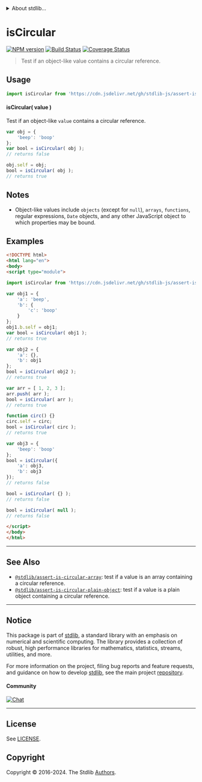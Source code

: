 <!--

@license Apache-2.0

Copyright (c) 2018 The Stdlib Authors.

Licensed under the Apache License, Version 2.0 (the "License");
you may not use this file except in compliance with the License.
You may obtain a copy of the License at

   http://www.apache.org/licenses/LICENSE-2.0

Unless required by applicable law or agreed to in writing, software
distributed under the License is distributed on an "AS IS" BASIS,
WITHOUT WARRANTIES OR CONDITIONS OF ANY KIND, either express or implied.
See the License for the specific language governing permissions and
limitations under the License.

-->


<details>
  <summary>
    About stdlib...
  </summary>
  <p>We believe in a future in which the web is a preferred environment for numerical computation. To help realize this future, we've built stdlib. stdlib is a standard library, with an emphasis on numerical and scientific computation, written in JavaScript (and C) for execution in browsers and in Node.js.</p>
  <p>The library is fully decomposable, being architected in such a way that you can swap out and mix and match APIs and functionality to cater to your exact preferences and use cases.</p>
  <p>When you use stdlib, you can be absolutely certain that you are using the most thorough, rigorous, well-written, studied, documented, tested, measured, and high-quality code out there.</p>
  <p>To join us in bringing numerical computing to the web, get started by checking us out on <a href="https://github.com/stdlib-js/stdlib">GitHub</a>, and please consider <a href="https://opencollective.com/stdlib">financially supporting stdlib</a>. We greatly appreciate your continued support!</p>
</details>

# isCircular

[![NPM version][npm-image]][npm-url] [![Build Status][test-image]][test-url] [![Coverage Status][coverage-image]][coverage-url] <!-- [![dependencies][dependencies-image]][dependencies-url] -->

> Test if an object-like value contains a circular reference.



<section class="usage">

## Usage

```javascript
import isCircular from 'https://cdn.jsdelivr.net/gh/stdlib-js/assert-is-circular@esm/index.mjs';
```

#### isCircular( value )

Test if an object-like `value` contains a circular reference.

```javascript
var obj = {
    'beep': 'boop'
};
var bool = isCircular( obj );
// returns false

obj.self = obj;
bool = isCircular( obj );
// returns true
```

</section>

<!-- /.usage -->

<!-- /.usage -->

<section class="notes">

## Notes

-   Object-like values include `objects` (except for `null`), `arrays`, `functions`, regular expressions, `Date` objects, and any other JavaScript object to which properties may be bound.

</section>

<!-- /.notes -->

<section class="examples">

## Examples

<!-- eslint-disable no-empty-function -->

<!-- eslint no-undef: "error" -->

```html
<!DOCTYPE html>
<html lang="en">
<body>
<script type="module">

import isCircular from 'https://cdn.jsdelivr.net/gh/stdlib-js/assert-is-circular@esm/index.mjs';

var obj1 = {
    'a': 'beep',
    'b': {
        'c': 'boop'
    }
};
obj1.b.self = obj1;
var bool = isCircular( obj1 );
// returns true

var obj2 = {
    'a': {},
    'b': obj1
};
bool = isCircular( obj2 );
// returns true

var arr = [ 1, 2, 3 ];
arr.push( arr );
bool = isCircular( arr );
// returns true

function circ() {}
circ.self = circ;
bool = isCircular( circ );
// returns true

var obj3 = {
    'beep': 'boop'
};
bool = isCircular({
    'a': obj3,
    'b': obj3
});
// returns false

bool = isCircular( {} );
// returns false

bool = isCircular( null );
// returns false

</script>
</body>
</html>
```

</section>

<!-- /.examples -->

<!-- Section for related `stdlib` packages. Do not manually edit this section, as it is automatically populated. -->

<section class="related">

* * *

## See Also

-   <span class="package-name">[`@stdlib/assert-is-circular-array`][@stdlib/assert/is-circular-array]</span><span class="delimiter">: </span><span class="description">test if a value is an array containing a circular reference.</span>
-   <span class="package-name">[`@stdlib/assert-is-circular-plain-object`][@stdlib/assert/is-circular-plain-object]</span><span class="delimiter">: </span><span class="description">test if a value is a plain object containing a circular reference.</span>

</section>

<!-- /.related -->

<!-- Section for all links. Make sure to keep an empty line after the `section` element and another before the `/section` close. -->


<section class="main-repo" >

* * *

## Notice

This package is part of [stdlib][stdlib], a standard library with an emphasis on numerical and scientific computing. The library provides a collection of robust, high performance libraries for mathematics, statistics, streams, utilities, and more.

For more information on the project, filing bug reports and feature requests, and guidance on how to develop [stdlib][stdlib], see the main project [repository][stdlib].

#### Community

[![Chat][chat-image]][chat-url]

---

## License

See [LICENSE][stdlib-license].


## Copyright

Copyright &copy; 2016-2024. The Stdlib [Authors][stdlib-authors].

</section>

<!-- /.stdlib -->

<!-- Section for all links. Make sure to keep an empty line after the `section` element and another before the `/section` close. -->

<section class="links">

[npm-image]: http://img.shields.io/npm/v/@stdlib/assert-is-circular.svg
[npm-url]: https://npmjs.org/package/@stdlib/assert-is-circular

[test-image]: https://github.com/stdlib-js/assert-is-circular/actions/workflows/test.yml/badge.svg?branch=main
[test-url]: https://github.com/stdlib-js/assert-is-circular/actions/workflows/test.yml?query=branch:main

[coverage-image]: https://img.shields.io/codecov/c/github/stdlib-js/assert-is-circular/main.svg
[coverage-url]: https://codecov.io/github/stdlib-js/assert-is-circular?branch=main

<!--

[dependencies-image]: https://img.shields.io/david/stdlib-js/assert-is-circular.svg
[dependencies-url]: https://david-dm.org/stdlib-js/assert-is-circular/main

-->

[chat-image]: https://img.shields.io/gitter/room/stdlib-js/stdlib.svg
[chat-url]: https://app.gitter.im/#/room/#stdlib-js_stdlib:gitter.im

[stdlib]: https://github.com/stdlib-js/stdlib

[stdlib-authors]: https://github.com/stdlib-js/stdlib/graphs/contributors

[umd]: https://github.com/umdjs/umd
[es-module]: https://developer.mozilla.org/en-US/docs/Web/JavaScript/Guide/Modules

[deno-url]: https://github.com/stdlib-js/assert-is-circular/tree/deno
[deno-readme]: https://github.com/stdlib-js/assert-is-circular/blob/deno/README.md
[umd-url]: https://github.com/stdlib-js/assert-is-circular/tree/umd
[umd-readme]: https://github.com/stdlib-js/assert-is-circular/blob/umd/README.md
[esm-url]: https://github.com/stdlib-js/assert-is-circular/tree/esm
[esm-readme]: https://github.com/stdlib-js/assert-is-circular/blob/esm/README.md
[branches-url]: https://github.com/stdlib-js/assert-is-circular/blob/main/branches.md

[stdlib-license]: https://raw.githubusercontent.com/stdlib-js/assert-is-circular/main/LICENSE

<!-- <related-links> -->

[@stdlib/assert/is-circular-array]: https://github.com/stdlib-js/assert-is-circular-array/tree/esm

[@stdlib/assert/is-circular-plain-object]: https://github.com/stdlib-js/assert-is-circular-plain-object/tree/esm

<!-- </related-links> -->

</section>

<!-- /.links -->
